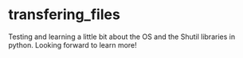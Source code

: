 # transfering_files
Testing and learning a little bit about the OS and the Shutil libraries in python. Looking forward to learn more!
